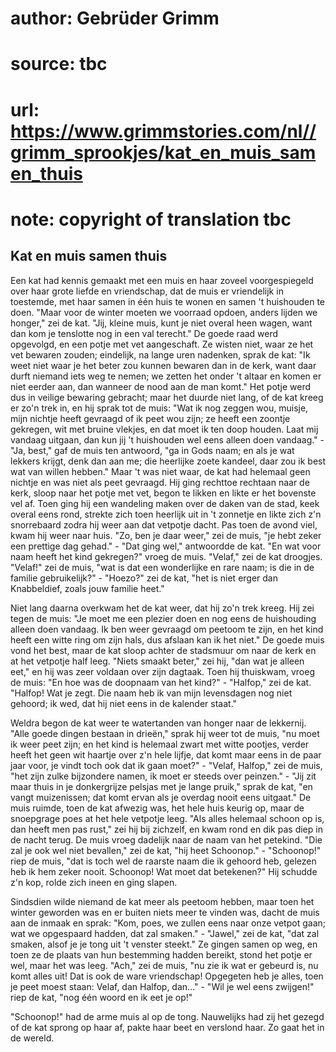 # author: Gebrüder Grimm
# source: tbc
# url: https://www.grimmstories.com/nl//grimm_sprookjes/kat_en_muis_samen_thuis
# note: copyright of translation tbc

## Kat en muis samen thuis 

Een kat had kennis gemaakt met een muis en haar zoveel voorgespiegeld
over haar grote liefde en vriendschap, dat de muis er vriendelijk in
toestemde, met haar samen in één huis te wonen en samen 't huishouden
te doen. "Maar voor de winter moeten we voorraad opdoen, anders lijden
we honger," zei de kat. "Jij, kleine muis, kunt je niet overal heen
wagen, want dan kom je tenslotte nog in een val terecht." De goede raad
werd opgevolgd, en een potje met vet aangeschaft. Ze wisten niet, waar
ze het vet bewaren zouden; eindelijk, na lange uren nadenken, sprak de
kat: "Ik weet niet waar je het beter zou kunnen bewaren dan in de kerk,
want daar durft niemand iets weg te nemen; we zetten het onder 't
altaar en komen er niet eerder aan, dan wanneer de nood aan de man
komt." Het potje werd dus in veilige bewaring gebracht; maar het duurde
niet lang, of de kat kreeg er zo'n trek in, en hij sprak tot de muis:
"Wat ik nog zeggen wou, muisje, mijn nichtje heeft gevraagd of ik peet
wou zijn; ze heeft een zoontje gekregen, wit met bruine vlekjes, en dat
moet ik ten doop houden. Laat mij vandaag uitgaan, dan kun jij 't
huishouden wel eens alleen doen vandaag." - "Ja, best," gaf de muis
ten antwoord, "ga in Gods naam; en als je wat lekkers krijgt, denk dan
aan me; die heerlijke zoete kandeel, daar zou ik best wat van willen
hebben." Maar 't was niet waar, de kat had helemaal geen nichtje en
was niet als peet gevraagd. Hij ging rechttoe rechtaan naar de kerk,
sloop naar het potje met vet, begon te likken en likte er het bovenste
vel af. Toen ging hij een wandeling maken over de daken van de stad,
keek overal eens rond, strekte zich toen heerlijk uit in 't zonnetje en
likte zich z'n snorrebaard zodra hij weer aan dat vetpotje dacht. Pas
toen de avond viel, kwam hij weer naar huis. "Zo, ben je daar weer,"
zei de muis, "je hebt zeker een prettige dag gehad." - "Dat ging
wel," antwoordde de kat. "En wat voor naam heeft het kind gekregen?"
vroeg de muis. "Velaf," zei de kat droogjes. "Velaf!" zei de muis,
"wat is dat een wonderlijke en rare naam; is die in de familie
gebruikelijk?" - "Hoezo?" zei de kat, "het is niet erger dan
Knabbeldief, zoals jouw familie heet."

Niet lang daarna overkwam het de kat weer, dat hij zo'n trek kreeg. Hij
zei tegen de muis: "Je moet me een plezier doen en nog eens de
huishouding alleen doen vandaag. Ik ben weer gevraagd om peetoom te
zijn, en het kind heeft een witte ring om zijn hals, dus afslaan kan ik
het niet." De goede muis vond het best, maar de kat sloop achter de
stadsmuur om naar de kerk en at het vetpotje half leeg. "Niets smaakt
beter," zei hij, "dan wat je alleen eet," en hij was zeer voldaan
over zijn dagtaak. Toen hij thuiskwam, vroeg de muis: "En hoe was de
doopnaam van het kind?" - "Halfop," zei de kat. "Halfop! Wat je
zegt. Die naam heb ik van mijn levensdagen nog niet gehoord; ik wed, dat
hij niet eens in de kalender staat."

Weldra begon de kat weer te watertanden van honger naar de lekkernij.
"Alle goede dingen bestaan in drieën," sprak hij weer tot de muis,
"nu moet ik weer peet zijn; en het kind is helemaal zwart met witte
pootjes, verder heeft het geen wit haartje over z'n hele lijfje, dat
komt maar eens in de paar jaar voor, je vindt toch ook dat ik gaan
moet?" - "Velaf, Halfop," zei de muis, "het zijn zulke bijzondere
namen, ik moet er steeds over peinzen." - "Jij zit maar thuis in je
donkergrijze pelsjas met je lange pruik," sprak de kat, "en vangt
muizenissen; dat komt ervan als je overdag nooit eens uitgaat." De muis
ruimde, toen de kat afwezig was, het hele huis keurig op, maar de
snoepgrage poes at het hele vetpotje leeg. "Als alles helemaal schoon
op is, dan heeft men pas rust," zei hij bij zichzelf, en kwam rond en
dik pas diep in de nacht terug. De muis vroeg dadelijk naar de naam van
het petekind. "Die zal je ook wel niet bevallen," zei de kat, "hij
heet Schoonop." - "Schoonop!" riep de muis, "dat is toch wel de
raarste naam die ik gehoord heb, gelezen heb ik hem zeker nooit.
Schoonop! Wat moet dat betekenen?" Hij schudde z'n kop, rolde zich
ineen en ging slapen.

Sindsdien wilde niemand de kat meer als peetoom hebben, maar toen het
winter geworden was en er buiten niets meer te vinden was, dacht de muis
aan de inmaak en sprak: "Kom, poes, we zullen eens naar onze vetpot
gaan; wat we opgespaard hadden, dat zal smaken." - "Jawel," zei de
kat, "dat zal smaken, alsof je je tong uit 't venster steekt." Ze
gingen samen op weg, en toen ze de plaats van hun bestemming hadden
bereikt, stond het potje er wel, maar het was leeg. "Ach," zei de
muis, "nu zie ik wat er gebeurd is, nu komt alles uit! Dat is ook de
ware vriendschap! Opgegeten heb je alles, toen je peet moest staan:
Velaf, dan Halfop, dan..." - "Wil je wel eens zwijgen!" riep de kat,
"nog één woord en ik eet je op!"

"Schoonop!" had de arme muis al op de tong. Nauwelijks had zij het
gezegd of de kat sprong op haar af, pakte haar beet en verslond haar. Zo
gaat het in de wereld.
